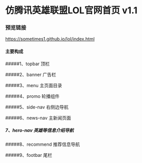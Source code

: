 # 仿腾讯英雄联盟LOL官网首页 v1.1

### 预览链接

https://sometimes1.github.io/lol/index.html

#### 主要构成

 #####1、topbar 顶栏
 
 #####2、banner 广告栏
 
 #####3、menu 主页面目录
 
 #####4、promo 轮播组件
 
 #####5、side-nav 右侧边导航
 
 #####6、news-nav 主新闻页面
 
 ##### 7、hero-nav 英雄等信息介绍导航
 
 #####8、recommend 推荐信息导航
 
 #####9、footbar 尾栏
